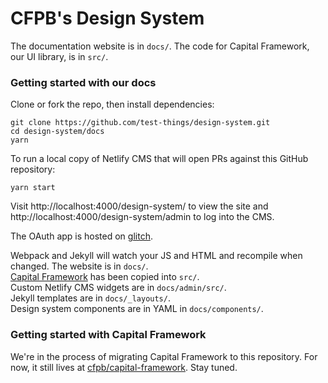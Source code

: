 # CFPB's Design System

The documentation website is in `docs/`. The code for Capital Framework, our UI library, is in `src/`.

### Getting started with our docs

Clone or fork the repo, then install dependencies:

```shell
git clone https://github.com/test-things/design-system.git
cd design-system/docs
yarn
```

To run a local copy of Netlify CMS that will open PRs against this GitHub repository:

```shell
yarn start
```

Visit http://localhost:4000/design-system/ to view the site and http://localhost:4000/design-system/admin to log into the CMS.

The OAuth app is hosted on [glitch](https://glitch.com/edit/#!/netlifycms-auth).

Webpack and Jekyll will watch your JS and HTML and recompile when changed.
The website is in `docs/`.  
[Capital Framework](https://github.com/cfpb/capital-framework) has been copied into `src/`.  
Custom Netlify CMS widgets are in `docs/admin/src/`.  
Jekyll templates are in `docs/_layouts/`.  
Design system components are in YAML in `docs/components/`.

### Getting started with Capital Framework

We're in the process of migrating Capital Framework to this repository.
For now, it still lives at [cfpb/capital-framework](https://github.com/cfpb/capital-framework). Stay tuned.
